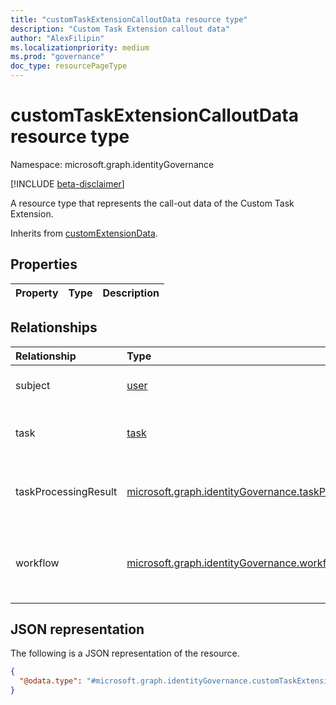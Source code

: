 ```yaml
---
title: "customTaskExtensionCalloutData resource type"
description: "Custom Task Extension callout data"
author: "AlexFilipin"
ms.localizationpriority: medium
ms.prod: "governance"
doc_type: resourcePageType
---
```


# customTaskExtensionCalloutData resource type

Namespace: microsoft.graph.identityGovernance

[!INCLUDE [beta-disclaimer](../../includes/beta-disclaimer.md)]

A resource type that represents the call-out data of the Custom Task Extension.

Inherits from [customExtensionData](../resources/identitygovernance-customTaskExtensionCalloutData.md).

## Properties

|Property|Type|Description|
|:---|:---|:---|

## Relationships

|Relationship|Type|Description|
|:---|:---|:---|
|subject|[user](../resources/user.md)|The user that the `workflow` is executed for.|
|task|[task](../resources/identitygovernance-task.md)|The task that references the custom extension making this callout.|
|taskProcessingResult|[microsoft.graph.identityGovernance.taskProcessingResult](../resources/identitygovernance-taskprocessingresult.md)|The `taskProcessingResult` tracking the instance information of the executing `task`.|
|workflow|[microsoft.graph.identityGovernance.workflow](../resources/identitygovernance-workflow.md)|The `workflow` associated with the task that references the custom extension that will be making the callout.|

## JSON representation

The following is a JSON representation of the resource.
<!-- {
  "blockType": "resource",
  "@odata.type": "microsoft.graph.identityGovernance.customTaskExtensionCalloutData"
}
-->
``` json
{
  "@odata.type": "#microsoft.graph.identityGovernance.customTaskExtensionCalloutData"
}
```
